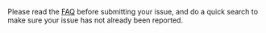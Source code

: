 Please read the [FAQ](/andwn/cave-story-md/blob/master/doc/FAQ.md) before submitting your issue, and do a quick search to make sure your issue has not already been reported.
